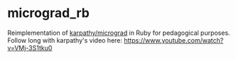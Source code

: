 # micrograd_rb

Reimplementation of [karpathy/micrograd](https://github.com/karpathy/micrograd) in Ruby for pedagogical purposes.
Follow long with karpathy's video here: https://www.youtube.com/watch?v=VMj-3S1tku0
